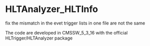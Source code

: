 HLTAnalyzer_HLTInfo
===================

fix the mismatch in the evet trigger lists in one file are not the same

The code are developed in CMSSW_5_3_16 with the official HLTrigger/HLTAnalyzer package
